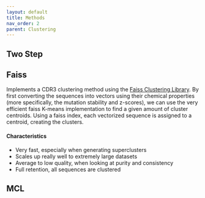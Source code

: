 ```yaml
---
layout: default
title: Methods
nav_order: 2
parent: Clustering
---
```


## Two Step

## Faiss

Implements a CDR3 clustering method using the [Faiss Clustering Library](https://github.com/facebookresearch/faiss).
By first converting the sequences into vectors using their chemical properties (more specifically, the mutation stability and z-scores), 
we can use the very efficient faiss K-means implementation to find a given amount of cluster centroids.
Using a faiss index, each vectorized sequence is assigned to a centroid, creating the clusters.

#### Characteristics 
- Very fast, especially when generating superclusters
- Scales up really well to extremely large datasets
- Average to low quality, when looking at purity and consistency
- Full retention, all sequences are clustered

## MCL

